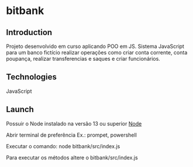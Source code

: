 # bitbank

## Introduction

Projeto desenvolvido em curso aplicando POO em JS. Sistema JavaScript para um banco fictício realizar operações como criar conta corrente, conta poupança, realizar transferencias e saques e criar funcionários.

## Technologies

JavaScript

## Launch

Possuir o Node instalado na versão 13 ou superior [Node](https://nodejs.org/)

Abrir terminal de preferência Ex.: prompet, powershell

Executar o comando: node bitbank/src/index.js

Para executar os métodos altere o bitbank/src/index.js
